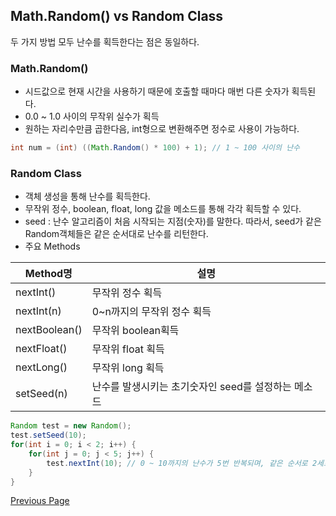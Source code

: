 ## Math.Random()  vs  Random Class
두 가지 방법 모두 난수를 획득한다는 점은 동일하다.

### Math.Random()

- 시드값으로 현재 시간을 사용하기 때문에 호출할 때마다 매번 다른 숫자가 획득된다.
- 0.0 ~ 1.0 사이의 무작위 실수가 획득
- 원하는 자리수만큼 곱한다음, int형으로 변환해주면 정수로 사용이 가능하다.

```java
int num = (int) ((Math.Random() * 100) + 1); // 1 ~ 100 사이의 난수
```

### Random Class

- 객체 생성을 통해 난수를 획득한다.
- 무작위 정수, boolean, float, long 값을 메소드를 통해 각각 획득할 수 있다.
- seed : 난수 알고리즘이 처음 시작되는 지점(숫자)를 말한다. 따라서, seed가 같은 Random객체들은 같은 순서대로 난수를 리턴한다.
- 주요 Methods
  
|Method명|설명|
|-------|---|
|nextInt()|무작위 정수 획득|
|nextInt(n)|0~n까지의 무작위 정수 획득|
|nextBoolean()|무작위 boolean획득|
|nextFloat()|무작위 float 획득|
|nextLong()|무작위 long 획득|
|setSeed(n)|난수를 발생시키는 초기숫자인 seed를 설정하는 메소드|
  
```java
Random test = new Random();
test.setSeed(10);
for(int i = 0; i < 2; i++) {
    for(int j = 0; j < 5; j++) {
        test.nextInt(10); // 0 ~ 10까지의 난수가 5번 반복되며, 같은 순서로 2세트가 출력됨
    }
}
```

[Previous Page](./shallowcopy)
<!-- / [Next Page](./another-page.html) -->